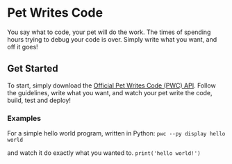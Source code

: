 # Pet Writes Code
You say what to code, your pet will do the work. The times of spending hours trying to debug your code is over. Simply write what you want, and off it goes!
## Get Started
To start, simply download the [Official Pet Writes Code (PWC) API](https://www.youtube.com/watch?v=dQw4w9WgXcQ). Follow the guidelines, write what you want, and watch your pet write the code, build, test and deploy!
### Examples
For a simple hello world program, written in Python:
```pwc --py display hello world```

and watch it do exactly what you wanted to.
```print('hello world!')```
